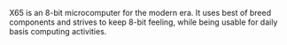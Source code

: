 X65 is an 8-bit microcomputer for the modern era. It uses best of breed components and strives to keep 8-bit feeling, while being usable for daily basis computing activities.
